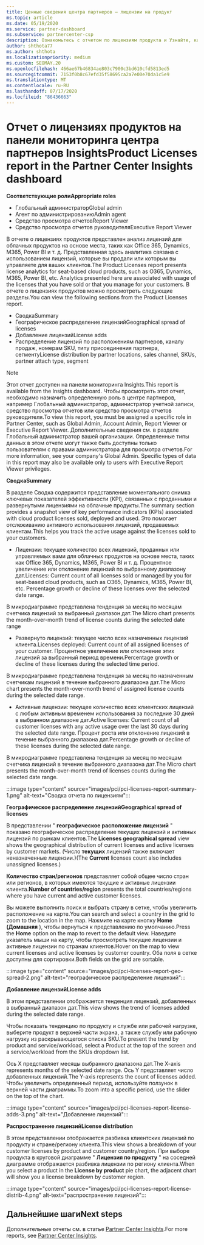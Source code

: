 ```yaml
---
title: Ценные сведения центра партнеров — лицензии на продукт
ms.topic: article
ms.date: 05/19/2020
ms.service: partner-dashboard
ms.subservice: partnercenter-csp
description: Ознакомьтесь с отчетом по лицензиям продукта и Узнайте, как улучшить работу с лицензированными (или доменными) облачными продуктами, которые вы продаете или управляете клиентами.
author: shthota77
ms.author: shthota
ms.localizationpriority: medium
ms.custom: SEOMAY.20
ms.openlocfilehash: 466ae67b46834ae803c7900c3bd610cfd5813ed5
ms.sourcegitcommit: 7153f0b8c67efd35f58695ca2a7e00e70da1c5e9
ms.translationtype: MT
ms.contentlocale: ru-RU
ms.lasthandoff: 07/17/2020
ms.locfileid: "86436663"
---
```

# <a name="product-licenses-report-in-the-partner-center-insights-dashboard"></a><span data-ttu-id="3b58d-103">Отчет о лицензиях продуктов на панели мониторинга центра партнеров Insights</span><span class="sxs-lookup"><span data-stu-id="3b58d-103">Product Licenses report in the Partner Center Insights dashboard</span></span>

<span data-ttu-id="3b58d-104">**Соответствующие роли**</span><span class="sxs-lookup"><span data-stu-id="3b58d-104">**Appropriate roles**</span></span>
- <span data-ttu-id="3b58d-105">Глобальный администратор</span><span class="sxs-lookup"><span data-stu-id="3b58d-105">Global admin</span></span>
- <span data-ttu-id="3b58d-106">Агент по администрированию</span><span class="sxs-lookup"><span data-stu-id="3b58d-106">Admin agent</span></span>
- <span data-ttu-id="3b58d-107">Средство просмотра отчетов</span><span class="sxs-lookup"><span data-stu-id="3b58d-107">Report Viewer</span></span>
- <span data-ttu-id="3b58d-108">Средство просмотра отчетов руководителя</span><span class="sxs-lookup"><span data-stu-id="3b58d-108">Executive Report Viewer</span></span>

<span data-ttu-id="3b58d-109">В отчете о лицензиях продуктов представлен анализ лицензий для облачных продуктов на основе места, таких как Office 365, Dynamics, M365, Power BI и т. д. Представленная здесь аналитика связана с использованием лицензий, которые вы продали или которым вы управляете для ваших клиентов.</span><span class="sxs-lookup"><span data-stu-id="3b58d-109">The Product Licenses report presents license analytics for seat-based cloud products, such as O365, Dynamics, M365, Power BI, etc. Analytics presented here are associated with usage of the licenses that you have sold or that you manage for your customers.</span></span> <span data-ttu-id="3b58d-110">В отчете о лицензиях продуктов можно просмотреть следующие разделы.</span><span class="sxs-lookup"><span data-stu-id="3b58d-110">You can view the following sections from the Product Licenses report.</span></span>

- <span data-ttu-id="3b58d-111">Сводка</span><span class="sxs-lookup"><span data-stu-id="3b58d-111">Summary</span></span>
- <span data-ttu-id="3b58d-112">Географическое распределение лицензий</span><span class="sxs-lookup"><span data-stu-id="3b58d-112">Geographical spread of licenses</span></span>
- <span data-ttu-id="3b58d-113">Добавление лицензий</span><span class="sxs-lookup"><span data-stu-id="3b58d-113">License adds</span></span>
- <span data-ttu-id="3b58d-114">Распределение лицензий по расположениям партнеров, каналу продаж, номерам SKU, типу присоединения партнера, сегменту</span><span class="sxs-lookup"><span data-stu-id="3b58d-114">License distribution by partner locations, sales channel, SKUs, partner attach type, segment</span></span>

 > [!NOTE]
 > <span data-ttu-id="3b58d-115">Этот отчет доступен на панели мониторинга Insights.</span><span class="sxs-lookup"><span data-stu-id="3b58d-115">This report is available from the Insights dashboard.</span></span> <span data-ttu-id="3b58d-116">Чтобы просмотреть этот отчет, необходимо назначить определенную роль в центре партнеров, например Глобальный администратор, администратор учетной записи, средство просмотра отчетов или средство просмотра отчетов руководителя.</span><span class="sxs-lookup"><span data-stu-id="3b58d-116">To view this report, you must be assigned a specific role in Partner Center, such as Global Admin, Account Admin, Report Viewer or Executive Report Viewer.</span></span> <span data-ttu-id="3b58d-117">Дополнительные сведения см. в разделе Глобальный администратор вашей организации. Определенные типы данных в этом отчете могут также быть доступны только пользователям с правами администратора для просмотра отчетов.</span><span class="sxs-lookup"><span data-stu-id="3b58d-117">For more information, see your company's Global Admin. Specific types of data in this report may also be available only to users with Executive Report Viewer privileges.</span></span>

<span data-ttu-id="3b58d-118">**Сводка**</span><span class="sxs-lookup"><span data-stu-id="3b58d-118">**Summary**</span></span>

<span data-ttu-id="3b58d-119">В разделе Сводка содержится представление моментального снимка ключевых показателей эффективности (KPI), связанных с проданными и развернутыми лицензиями на облачные продукты.</span><span class="sxs-lookup"><span data-stu-id="3b58d-119">The summary section provides a snapshot view of key performance indicators (KPIs) associated with cloud product licenses sold, deployed and used.</span></span> <span data-ttu-id="3b58d-120">Это помогает отслеживанию активного использования лицензий, продаваемых клиентам.</span><span class="sxs-lookup"><span data-stu-id="3b58d-120">This helps you track the active usage against the licenses sold to your customers.</span></span>

- <span data-ttu-id="3b58d-121">Лицензии: текущее количество всех лицензий, проданных или управляемых вами для облачных продуктов на основе места, таких как Office 365, Dynamics, M365, Power BI и т. д. Процентное увеличение или отклонение лицензий по выбранному диапазону дат.</span><span class="sxs-lookup"><span data-stu-id="3b58d-121">Licenses: Current count of all licenses sold or managed by you for seat-based cloud products, such as O365, Dynamics, M365, Power BI, etc. Percentage growth or decline of these licenses over the selected date range.</span></span>

<span data-ttu-id="3b58d-122">В микродиаграмме представлена тенденция за месяц по месяцам счетчика лицензий за выбранный диапазон дат.</span><span class="sxs-lookup"><span data-stu-id="3b58d-122">The Micro chart presents the month-over-month trend of license counts during the selected date range</span></span>

- <span data-ttu-id="3b58d-123">Развернуто лицензий: текущее число всех назначенных лицензий клиента.</span><span class="sxs-lookup"><span data-stu-id="3b58d-123">Licenses deployed: Current count of all assigned licenses of your customer.</span></span>
<span data-ttu-id="3b58d-124">Процентное увеличение или отклонение этих лицензий за выбранный период времени.</span><span class="sxs-lookup"><span data-stu-id="3b58d-124">Percentage growth or decline of these licenses during the selected time period.</span></span>

<span data-ttu-id="3b58d-125">В микродиаграмме представлена тенденция за месяц по назначенным счетчикам лицензий в течение выбранного диапазона дат.</span><span class="sxs-lookup"><span data-stu-id="3b58d-125">The Micro chart presents the month-over-month trend of assigned license counts during the selected date range.</span></span>

- <span data-ttu-id="3b58d-126">Активные лицензии: текущее количество всех клиентских лицензий с любым активным временем использования за последние 30 дней в выбранном диапазоне дат.</span><span class="sxs-lookup"><span data-stu-id="3b58d-126">Active licenses: Current count of all customer licenses with any active usage over the last 30 days during the selected date range.</span></span>
<span data-ttu-id="3b58d-127">Процент роста или отклонение лицензий в течение выбранного диапазона дат.</span><span class="sxs-lookup"><span data-stu-id="3b58d-127">Percentage growth or decline of these licenses during the selected date range.</span></span>

<span data-ttu-id="3b58d-128">В микродиаграмме представлена тенденция за месяц по месяцам счетчика лицензий в течение выбранного диапазона дат.</span><span class="sxs-lookup"><span data-stu-id="3b58d-128">The Micro chart presents the month-over-month trend of licenses counts during the selected date range.</span></span>

:::image type="content" source="images/pci/pci-licenses-report-summary-1.png" alt-text="Сводка отчета по лицензиям":::

<span data-ttu-id="3b58d-130">**Географическое распределение лицензий**</span><span class="sxs-lookup"><span data-stu-id="3b58d-130">**Geographical spread of licenses**</span></span>

<span data-ttu-id="3b58d-131">В представлении " **географическое расположение лицензий** " показано географическое распределение текущих лицензий и активных лицензий по рынкам клиентов.</span><span class="sxs-lookup"><span data-stu-id="3b58d-131">The **Licenses geographical spread** view shows the geographical distribution of current licenses and active licenses by customer markets.</span></span> <span data-ttu-id="3b58d-132">(Число **текущих** лицензий также включает неназначенные лицензии.)</span><span class="sxs-lookup"><span data-stu-id="3b58d-132">(The **Current** licenses count also includes unassigned licenses.)</span></span>

<span data-ttu-id="3b58d-133">**Количество стран/регионов** представляет собой общее число стран или регионов, в которых имеются текущие и активные лицензии клиента.</span><span class="sxs-lookup"><span data-stu-id="3b58d-133">**Number of countries/region** presents the total countries/regions where you have current and active customer licenses.</span></span>

<span data-ttu-id="3b58d-134">Вы можете выполнить поиск и выбрать страну в сетке, чтобы увеличить расположение на карте.</span><span class="sxs-lookup"><span data-stu-id="3b58d-134">You can search and select a country in the grid to zoom to the location in the map.</span></span> <span data-ttu-id="3b58d-135">Нажмите на карте кнопку **Home (Домашняя** ), чтобы вернуться к представлению по умолчанию.</span><span class="sxs-lookup"><span data-stu-id="3b58d-135">Press the **Home** option on the map to revert to the default view.</span></span> <span data-ttu-id="3b58d-136">Наведите указатель мыши на карту, чтобы просмотреть текущие лицензии и активные лицензии по странам клиентов.</span><span class="sxs-lookup"><span data-stu-id="3b58d-136">Hover on the map to view current licenses and active licenses by customer country.</span></span> <span data-ttu-id="3b58d-137">Оба поля в сетке доступны для сортировки.</span><span class="sxs-lookup"><span data-stu-id="3b58d-137">Both fields on the grid are sortable.</span></span>

:::image type="content" source="images/pci/pci-licenses-report-geo-spread-2.png" alt-text="географическое распределение лицензий":::

<span data-ttu-id="3b58d-139">**Добавление лицензий**</span><span class="sxs-lookup"><span data-stu-id="3b58d-139">**License adds**</span></span>

<span data-ttu-id="3b58d-140">В этом представлении отображается тенденция лицензий, добавленных в выбранный диапазон дат.</span><span class="sxs-lookup"><span data-stu-id="3b58d-140">This view shows the trend of licenses added during the selected date range.</span></span> 

<span data-ttu-id="3b58d-141">Чтобы показать тенденцию по продукту и службе или рабочей нагрузке, выберите продукт в верхней части экрана, а также службу или рабочую нагрузку из раскрывающегося списка SKU.</span><span class="sxs-lookup"><span data-stu-id="3b58d-141">To present the trend by product and service/workload, select a Product at the top of the screen and a service/workload from the SKUs dropdown list.</span></span>

<span data-ttu-id="3b58d-142">Ось X представляет месяцы выбранного диапазона дат.</span><span class="sxs-lookup"><span data-stu-id="3b58d-142">The X-axis represents months of the selected date range.</span></span> <span data-ttu-id="3b58d-143">Ось Y представляет число добавленных лицензий.</span><span class="sxs-lookup"><span data-stu-id="3b58d-143">The Y-axis represents the count of licenses added.</span></span> <span data-ttu-id="3b58d-144">Чтобы увеличить определенный период, используйте ползунок в верхней части диаграммы.</span><span class="sxs-lookup"><span data-stu-id="3b58d-144">To zoom into a specific period, use the slider on the top of the chart.</span></span>

:::image type="content" source="images/pci/pci-licenses-report-license-adds-3.png" alt-text="Добавление лицензий":::

<span data-ttu-id="3b58d-146">**Распространение лицензий**</span><span class="sxs-lookup"><span data-stu-id="3b58d-146">**License distribution**</span></span>

<span data-ttu-id="3b58d-147">В этом представлении отображается разбивка клиентских лицензий по продукту и стране/региону клиента.</span><span class="sxs-lookup"><span data-stu-id="3b58d-147">This view shows a breakdown of your customer licenses by product and customer country/region.</span></span> <span data-ttu-id="3b58d-148">При выборе продукта в круговой диаграмме " **Лицензия по продукту** " на соседней диаграмме отображается разбивка лицензии по региону клиента.</span><span class="sxs-lookup"><span data-stu-id="3b58d-148">When you select a product in the **License by product** pie chart, the adjacent chart will show you a license breakdown by customer region.</span></span>

:::image type="content" source="images/pci/pci-licenses-report-license-distrib-4.png" alt-text="распространение лицензий":::

## <a name="next-steps"></a><span data-ttu-id="3b58d-150">Дальнейшие шаги</span><span class="sxs-lookup"><span data-stu-id="3b58d-150">Next steps</span></span>

<span data-ttu-id="3b58d-151">Дополнительные отчеты см. в статье [Partner Center Insights](partner-center-insights.md).</span><span class="sxs-lookup"><span data-stu-id="3b58d-151">For more reports, see [Partner Center Insights](partner-center-insights.md).</span></span>
